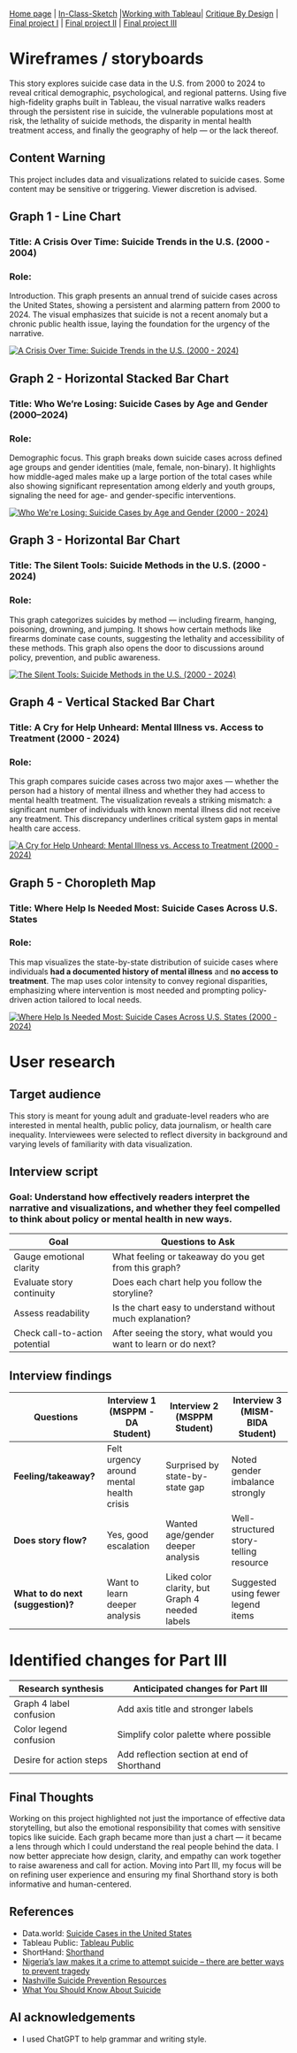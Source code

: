 [Home page](https://jacobly0506.github.io/hojoon-portfolio/) | [In-Class-Sketch](dataviz-examples) |[Working with Tableau](working-with-tableau)| [Critique By Design](critique-by-design) | [Final project I](final-project-part-one) | [Final project II](final-project-part-two) | [Final project III](final-project-part-three)

# Wireframes / storyboards

This story explores suicide case data in the U.S. from 2000 to 2024 to reveal critical demographic, psychological, and regional patterns. Using five high-fidelity graphs built in Tableau, the visual narrative walks readers through the persistent rise in suicide, the vulnerable populations most at risk, the lethality of suicide methods, the disparity in mental health treatment access, and finally the geography of help — or the lack thereof.

## Content Warning

This project includes data and visualizations related to suicide cases. Some content may be sensitive or triggering. Viewer discretion is advised.

## Graph 1 - Line Chart

### Title: A Crisis Over Time: Suicide Trends in the U.S. (2000 - 2004)
### Role: 
Introduction. This graph presents an annual trend of suicide cases across the United States, showing a persistent and alarming pattern from 2000 to 2024. The visual emphasizes that suicide is not a recent anomaly but a chronic public health issue, laying the foundation for the urgency of the narrative.

<div class='tableauPlaceholder' id='viz1744838678416' style='position: relative'><noscript><a href='#'><img alt='A Crisis Over Time: Suicide Trends in the U.S. (2000 - 2024) ' src='https:&#47;&#47;public.tableau.com&#47;static&#47;images&#47;Su&#47;SuicideCaseTrendsintheU_S_2000-2024&#47;2&#47;1_rss.png' style='border: none' /></a></noscript><object class='tableauViz'  style='display:none;'><param name='host_url' value='https%3A%2F%2Fpublic.tableau.com%2F' /> <param name='embed_code_version' value='3' /> <param name='site_root' value='' /><param name='name' value='SuicideCaseTrendsintheU_S_2000-2024&#47;2' /><param name='tabs' value='no' /><param name='toolbar' value='yes' /><param name='static_image' value='https:&#47;&#47;public.tableau.com&#47;static&#47;images&#47;Su&#47;SuicideCaseTrendsintheU_S_2000-2024&#47;2&#47;1.png' /> <param name='animate_transition' value='yes' /><param name='display_static_image' value='yes' /><param name='display_spinner' value='yes' /><param name='display_overlay' value='yes' /><param name='display_count' value='yes' /><param name='language' value='en-US' /></object></div><script type='text/javascript'>                    var divElement = document.getElementById('viz1744838678416');                    var vizElement = divElement.getElementsByTagName('object')[0];                    vizElement.style.width='100%';vizElement.style.height=(divElement.offsetWidth*0.75)+'px';                    var scriptElement = document.createElement('script');                    scriptElement.src = 'https://public.tableau.com/javascripts/api/viz_v1.js';                    vizElement.parentNode.insertBefore(scriptElement, vizElement);</script>

## Graph 2 - Horizontal Stacked Bar Chart

### Title: Who We’re Losing: Suicide Cases by Age and Gender (2000–2024)
### Role: 
Demographic focus. This graph breaks down suicide cases across defined age groups and gender identities (male, female, non-binary). It highlights how middle-aged males make up a large portion of the total cases while also showing significant representation among elderly and youth groups, signaling the need for age- and gender-specific interventions.

<div class='tableauPlaceholder' id='viz1744838866624' style='position: relative'><noscript><a href='#'><img alt='Who We&#39;re Losing: Suicide Cases by Age and Gender (2000 - 2024) ' src='https:&#47;&#47;public.tableau.com&#47;static&#47;images&#47;Wh&#47;WhoWereLosingSuicideCasesbyAgeandGender2000-2024&#47;1&#47;1_rss.png' style='border: none' /></a></noscript><object class='tableauViz'  style='display:none;'><param name='host_url' value='https%3A%2F%2Fpublic.tableau.com%2F' /> <param name='embed_code_version' value='3' /> <param name='site_root' value='' /><param name='name' value='WhoWereLosingSuicideCasesbyAgeandGender2000-2024&#47;1' /><param name='tabs' value='no' /><param name='toolbar' value='yes' /><param name='static_image' value='https:&#47;&#47;public.tableau.com&#47;static&#47;images&#47;Wh&#47;WhoWereLosingSuicideCasesbyAgeandGender2000-2024&#47;1&#47;1.png' /> <param name='animate_transition' value='yes' /><param name='display_static_image' value='yes' /><param name='display_spinner' value='yes' /><param name='display_overlay' value='yes' /><param name='display_count' value='yes' /><param name='language' value='en-US' /></object></div><script type='text/javascript'>                    var divElement = document.getElementById('viz1744838866624');                    var vizElement = divElement.getElementsByTagName('object')[0];                    vizElement.style.width='100%';vizElement.style.height=(divElement.offsetWidth*0.75)+'px';                    var scriptElement = document.createElement('script');                    scriptElement.src = 'https://public.tableau.com/javascripts/api/viz_v1.js';                    vizElement.parentNode.insertBefore(scriptElement, vizElement);</script>

## Graph 3 - Horizontal Bar Chart

### Title: The Silent Tools: Suicide Methods in the U.S. (2000 - 2024)
### Role: 
This graph categorizes suicides by method — including firearm, hanging, poisoning, drowning, and jumping. It shows how certain methods like firearms dominate case counts, suggesting the lethality and accessibility of these methods. This graph also opens the door to discussions around policy, prevention, and public awareness.

<div class='tableauPlaceholder' id='viz1744838982871' style='position: relative'><noscript><a href='#'><img alt='The Silent Tools: Suicide Methods in the U.S. (2000 - 2024) ' src='https:&#47;&#47;public.tableau.com&#47;static&#47;images&#47;Th&#47;TheSilentToolsSuicideMethodsintheU_S_2000-2024&#47;1&#47;1_rss.png' style='border: none' /></a></noscript><object class='tableauViz'  style='display:none;'><param name='host_url' value='https%3A%2F%2Fpublic.tableau.com%2F' /> <param name='embed_code_version' value='3' /> <param name='site_root' value='' /><param name='name' value='TheSilentToolsSuicideMethodsintheU_S_2000-2024&#47;1' /><param name='tabs' value='no' /><param name='toolbar' value='yes' /><param name='static_image' value='https:&#47;&#47;public.tableau.com&#47;static&#47;images&#47;Th&#47;TheSilentToolsSuicideMethodsintheU_S_2000-2024&#47;1&#47;1.png' /> <param name='animate_transition' value='yes' /><param name='display_static_image' value='yes' /><param name='display_spinner' value='yes' /><param name='display_overlay' value='yes' /><param name='display_count' value='yes' /><param name='language' value='en-US' /></object></div><script type='text/javascript'>                    var divElement = document.getElementById('viz1744838982871');                    var vizElement = divElement.getElementsByTagName('object')[0];                    vizElement.style.width='100%';vizElement.style.height=(divElement.offsetWidth*0.75)+'px';                    var scriptElement = document.createElement('script');                    scriptElement.src = 'https://public.tableau.com/javascripts/api/viz_v1.js';                    vizElement.parentNode.insertBefore(scriptElement, vizElement);</script>

## Graph 4 - Vertical Stacked Bar Chart

### Title: A Cry for Help Unheard: Mental Illness vs. Access to Treatment (2000 - 2024)
### Role:
This graph compares suicide cases across two major axes — whether the person had a history of mental illness and whether they had access to mental health treatment. The visualization reveals a striking mismatch: a significant number of individuals with known mental illness did not receive any treatment. This discrepancy underlines critical system gaps in mental health care access.

<div class='tableauPlaceholder' id='viz1744839025052' style='position: relative'><noscript><a href='#'><img alt='A Cry for Help Unheard: Mental Illness vs. Access to Treatment (2000 - 2024) ' src='https:&#47;&#47;public.tableau.com&#47;static&#47;images&#47;AC&#47;ACryforHelpUnheardMentalIllnessvs_AccesstoTreatment&#47;3&#47;1_rss.png' style='border: none' /></a></noscript><object class='tableauViz'  style='display:none;'><param name='host_url' value='https%3A%2F%2Fpublic.tableau.com%2F' /> <param name='embed_code_version' value='3' /> <param name='site_root' value='' /><param name='name' value='ACryforHelpUnheardMentalIllnessvs_AccesstoTreatment&#47;3' /><param name='tabs' value='no' /><param name='toolbar' value='yes' /><param name='static_image' value='https:&#47;&#47;public.tableau.com&#47;static&#47;images&#47;AC&#47;ACryforHelpUnheardMentalIllnessvs_AccesstoTreatment&#47;3&#47;1.png' /> <param name='animate_transition' value='yes' /><param name='display_static_image' value='yes' /><param name='display_spinner' value='yes' /><param name='display_overlay' value='yes' /><param name='display_count' value='yes' /><param name='language' value='en-US' /></object></div><script type='text/javascript'>                    var divElement = document.getElementById('viz1744839025052');                    var vizElement = divElement.getElementsByTagName('object')[0];                    vizElement.style.width='100%';vizElement.style.height=(divElement.offsetWidth*0.75)+'px';                    var scriptElement = document.createElement('script');                    scriptElement.src = 'https://public.tableau.com/javascripts/api/viz_v1.js';                    vizElement.parentNode.insertBefore(scriptElement, vizElement);</script>

## Graph 5 - Choropleth Map

### Title: Where Help Is Needed Most: Suicide Cases Across U.S. States
### Role:
This map visualizes the state-by-state distribution of suicide cases where individuals **had a documented history of mental illness** and **no access to treatment**. The map uses color intensity to convey regional disparities, emphasizing where intervention is most needed and prompting policy-driven action tailored to local needs.

<div class='tableauPlaceholder' id='viz1744839109639' style='position: relative'><noscript><a href='#'><img alt='Where Help Is Needed Most: Suicide Cases Across U.S. States (2000 - 2024) ' src='https:&#47;&#47;public.tableau.com&#47;static&#47;images&#47;Wh&#47;WhereHelpIsNeededMostSuicideCasesAcrossU_S_States2000-2024&#47;1&#47;1_rss.png' style='border: none' /></a></noscript><object class='tableauViz'  style='display:none;'><param name='host_url' value='https%3A%2F%2Fpublic.tableau.com%2F' /> <param name='embed_code_version' value='3' /> <param name='site_root' value='' /><param name='name' value='WhereHelpIsNeededMostSuicideCasesAcrossU_S_States2000-2024&#47;1' /><param name='tabs' value='no' /><param name='toolbar' value='yes' /><param name='static_image' value='https:&#47;&#47;public.tableau.com&#47;static&#47;images&#47;Wh&#47;WhereHelpIsNeededMostSuicideCasesAcrossU_S_States2000-2024&#47;1&#47;1.png' /> <param name='animate_transition' value='yes' /><param name='display_static_image' value='yes' /><param name='display_spinner' value='yes' /><param name='display_overlay' value='yes' /><param name='display_count' value='yes' /><param name='language' value='en-US' /></object></div><script type='text/javascript'>                    var divElement = document.getElementById('viz1744839109639');                    var vizElement = divElement.getElementsByTagName('object')[0];                    vizElement.style.width='100%';vizElement.style.height=(divElement.offsetWidth*0.75)+'px';                    var scriptElement = document.createElement('script');                    scriptElement.src = 'https://public.tableau.com/javascripts/api/viz_v1.js';                    vizElement.parentNode.insertBefore(scriptElement, vizElement);  </script>

# User research 

## Target audience
This story is meant for young adult and graduate-level readers who are interested in mental health, public policy, data journalism, or health care inequality. Interviewees were selected to reflect diversity in background and varying levels of familiarity with data visualization.

## Interview script

### Goal: Understand how effectively readers interpret the narrative and visualizations, and whether they feel compelled to think about policy or mental health in new ways.

| Goal | Questions to Ask |
|------|------------------|
|Gauge emotional clarity|What feeling or takeaway do you get from this graph?|
|Evaluate story continuity|Does each chart help you follow the storyline?|
|Assess readability|Is the chart easy to understand without much explanation?|
|Check call-to-action potential|After seeing the story, what would you want to learn or do next?|

## Interview findings

| Questions               | Interview 1 (MSPPM - DA Student) | Interview 2 (MSPPM Student) | Interview 3 (MISM-BIDA Student) |
|-------------------------|--------------------------------|-------------|-------------|
|**Feeling/takeaway?**| Felt urgency around mental health crisis|Surprised by state-by-state gap|Noted gender imbalance strongly|
|**Does story flow?**|Yes, good escalation|Wanted age/gender deeper analysis|Well-structured story-telling resource|
|**What to do next (suggestion)?**|Want to learn deeper analysis|Liked color clarity, but Graph 4 needed labels|Suggested using fewer legend items|


# Identified changes for Part III

| Research synthesis                       | Anticipated changes for Part III                                                |
|------------------------------------------|---------------------------------------------------------------------------------|
| Graph 4 label confusion | Add axis title and stronger labels |
| Color legend confusion  | Simplify color palette where possible  |
| Desire for action steps  |Add reflection section at end of Shorthand    |


## Final Thoughts

Working on this project highlighted not just the importance of effective data storytelling, but also the emotional responsibility that comes with sensitive topics like suicide. Each graph became more than just a chart — it became a lens through which I could understand the real people behind the data. I now better appreciate how design, clarity, and empathy can work together to raise awareness and call for action. Moving into Part III, my focus will be on refining user experience and ensuring my final Shorthand story is both informative and human-centered.

## References

- Data.world: [Suicide Cases in the United States](https://data.world/guy-govt/suicide-cases-in-the-united-states)
- Tableau Public: [Tableau Public](https://public.tableau.com/app/profile/hojoon.lee/vizzes)
- ShortHand: [Shorthand](https://carnegiemellon.shorthandstories.com/unheard-crisis/index.html)
- [Nigeria’s law makes it a crime to attempt suicide – there are better ways to prevent tragedy](https://theconversation.com/nigerias-law-makes-it-a-crime-to-attempt-suicide-there-are-better-ways-to-prevent-tragedy-169398)
- [Nashville Suicide Prevention Resources](https://southeastaddictiontn.com/nashville-suicide-prevention-resources/)
- [What You Should Know About Suicide](https://www.healthline.com/health/suicide-and-suicidal-behavior)

## AI acknowledgements

- I used ChatGPT to help grammar and writing style.
